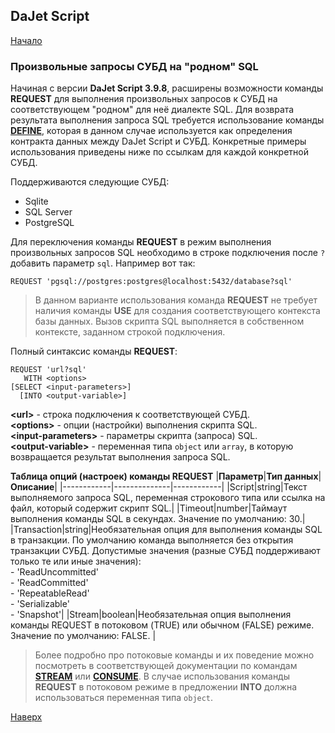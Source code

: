 ## DaJet Script

[Начало](https://github.com/zhichkin/dajet/tree/main/doc/dajet-script/README.md)

### Произвольные запросы СУБД на "родном" SQL

Начиная с версии **DaJet Script 3.9.8**, расширены возможности команды **REQUEST** для выполнения произвольных запросов к СУБД на соответствующем "родном" для неё диалекте SQL. Для возврата результата выполнения запроса SQL требуется использование команды [**DEFINE**](https://github.com/zhichkin/dajet/blob/main/doc/dajet-script/define/README.md), которая в данном случае используется как определения контракта данных между DaJet Script и СУБД. Конкретные примеры использования приведены ниже по ссылкам для каждой конкретной СУБД.

Поддерживаются следующие СУБД:
- Sqlite
- SQL Server
- PostgreSQL

Для переключения команды **REQUEST** в режим выполнения произвольных запросов SQL необходимо в строке подключения после ```?``` добавить параметр ```sql```. Например вот так:

```
REQUEST 'pgsql://postgres:postgres@localhost:5432/database?sql'
```

> В данном варианте использования команда **REQUEST** не требует наличия команды **USE** для создания соответствующего контекста базы данных. Вызов скрипта SQL выполняется в собственном контексте, заданном строкой подключения.

Полный синтаксис команды **REQUEST**:
```
REQUEST 'url?sql'
   WITH <options>
[SELECT <input-parameters>]
  [INTO <output-variable>]
```
**\<url\>** - строка подключения к соответствующей СУБД.<br>
**\<options\>** - опции (настройки) выполнения скрипта SQL.<br>
**\<input-parameters\>** - параметры скрипта (запроса) SQL.<br>
**\<output-variable\>** - переменная типа ```object``` или ```array```, в которую возвращается результат выполнения запроса SQL.

**Таблица опций (настроек) команды REQUEST**
|**Параметр**|**Тип данных**|**Описание**|
|------------|--------------|------------|
|Script|string|Текст выполняемого запроса SQL, переменная строкового типа или ссылка на файл, который содержит скрипт SQL.|
|Timeout|number|Таймаут выполнения команды SQL в секундах. Значение по умолчанию: 30.|
|Transaction|string|Необязательная опция для выполнения команды SQL в транзакции. По умолчанию команда выполняется без открытия транзакции СУБД. Допустимые значения (разные СУБД поддерживают только те или иные значения):<br>- 'ReadUncommitted'<br>- 'ReadCommitted'<br>- 'RepeatableRead'<br>- 'Serializable'<br>- 'Snapshot'|
|Stream|boolean|Необязательная опция выполнения команды REQUEST в потоковом (TRUE) или обычном (FALSE) режиме. Значение по умолчанию: FALSE. |

> Более подробно про потоковые команды и их поведение можно посмотреть в соответствующей документации по командам [**STREAM**](https://github.com/zhichkin/dajet/blob/main/doc/dajet-script/databases/stream/README.md) или [**CONSUME**](https://github.com/zhichkin/dajet/blob/main/doc/dajet-script/databases/consume/README.md). В случае использования команды **REQUEST** в потоковом режиме в предложении **INTO** должна использоваться переменная типа ```object```.

[Наверх](#произвольные-запросы-субд-на-родном-sql)
